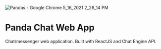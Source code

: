 ![Pandas - Google Chrome 5_16_2021 2_28_14 PM](https://user-images.githubusercontent.com/12767962/118408352-3acd3580-b653-11eb-90f8-70a4de107294.png)
# Panda Chat Web App

Chat/messenger web application.
Built with ReactJS and Chat Engine API.
